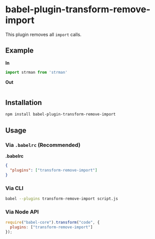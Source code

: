 # babel-plugin-transform-remove-import

This plugin removes all `import` calls.

## Example

**In**

```javascript
import strman from 'strman'
```

**Out**

```javascript
```

## Installation

```sh
npm install babel-plugin-transform-remove-import
```

## Usage

### Via `.babelrc` (Recommended)

**.babelrc**

```json
{
  "plugins": ["transform-remove-import"]
}
```

### Via CLI

```sh
babel --plugins transform-remove-import script.js
```

### Via Node API

```javascript
require("babel-core").transform("code", {
  plugins: ["transform-remove-import"]
});
```

